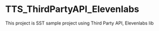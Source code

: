 # TTS_ThirdPartyAPI_Elevenlabs
This project is SST sample project using Third Party API, Elevenlabs lib 
